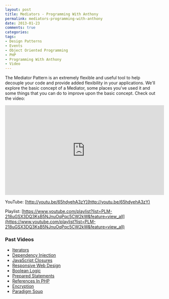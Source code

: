 ```yaml
---
layout: post
title: Mediators - Programming With Anthony
permalink: mediators-programming-with-anthony
date: 2013-01-23
comments: true
categories:
tags:
- Design Patterns
- Events
- Object Oriented Programming
- PHP
- Programming With Anthony
- Video
---
```


The Mediator Pattern is an extremely flexible and useful tool to help decouple your code and provide added flexibility in your applications. We'll explore the basic concept of a Mediator, some places you've used it and some things that you can do to improve upon the basic concept. Check out the video:
<!--more-->


<iframe allowfullscreen="allowfullscreen" frameborder="0" height="295" src="http://www.youtube.com/embed/65hdyehA3zY" width="525"></iframe>

YouTube: [http://youtu.be/65hdyehA3zY](http://youtu.be/65hdyehA3zY)


Playlist: [https://www.youtube.com/playlist?list=PLM-218uGSX3DQ3KsB5NJnuOqPqc5CW2kW&feature=view_all](https://www.youtube.com/playlist?list=PLM-218uGSX3DQ3KsB5NJnuOqPqc5CW2kW&feature=view_all)

### Past Videos


 * [Iterators](https://www.youtube.com/watch?v=tW6GcZjBc3E)
 * [Dependency Injection](https://www.youtube.com/watch?v=IKD2-MAkXyQ)
 * [JavaScript Closures](https://www.youtube.com/watch?v=R_ZvxMyFSCU)
 * [Responsive Web Design](https://www.youtube.com/watch?v=-BVmrSG93XE)
 * [Boolean Logic](https://www.youtube.com/watch?v=udOU0gagZqg)
 * [Prepared Statements](https://www.youtube.com/watch?v=nLinqtCfhKY)
 * [References In PHP](https://www.youtube.com/watch?v=_YZIBWQr_yk)
 * [Encryption](https://www.youtube.com/watch?v=RLmuFlDygn0)
 * [Paradigm Soup](https://www.youtube.com/watch?v=CV4vPsEizJM)
